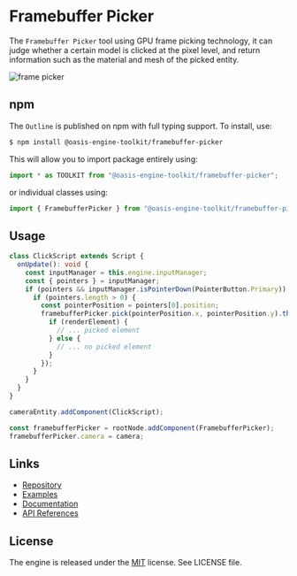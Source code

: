 # Framebuffer Picker

The `Framebuffer Picker` tool using GPU frame picking technology, it can judge whether a certain model is clicked at the pixel level, and return information such as the material and mesh of the picked entity.

![frame picker](https://gw.alipayobjects.com/zos/OasisHub/14e66eda-9abc-4cc5-b6f2-1d0c47660986/frame.gif)

## npm

The `Outline` is published on npm with full typing support. To install, use:

```sh
$ npm install @oasis-engine-toolkit/framebuffer-picker
```

This will allow you to import package entirely using:

```javascript
import * as TOOLKIT from "@oasis-engine-toolkit/framebuffer-picker";
```

or individual classes using:

```javascript
import { FramebufferPicker } from "@oasis-engine-toolkit/framebuffer-picker";
```

## Usage

```ts
class ClickScript extends Script {
  onUpdate(): void {
    const inputManager = this.engine.inputManager;
    const { pointers } = inputManager;
    if (pointers && inputManager.isPointerDown(PointerButton.Primary)) {
      if (pointers.length > 0) {
        const pointerPosition = pointers[0].position;
        framebufferPicker.pick(pointerPosition.x, pointerPosition.y).then((renderElement) => {
          if (renderElement) {
            // ... picked element
          } else {
            // ... no picked element
          }
        });
      }
    }
  }
}

cameraEntity.addComponent(ClickScript);

const framebufferPicker = rootNode.addComponent(FramebufferPicker);
framebufferPicker.camera = camera;
```

## Links

- [Repository](https://github.com/galacean/engine-toolkit)
- [Examples](https://oasisengine.cn/#/examples/latest/framebuffer-picker)
- [Documentation](https://oasisengine.cn/#/docs/latest/cn/install)
- [API References](https://oasisengine.cn/#/api/latest/core)

## License

The engine is released under the [MIT](https://opensource.org/licenses/MIT) license. See LICENSE file.
